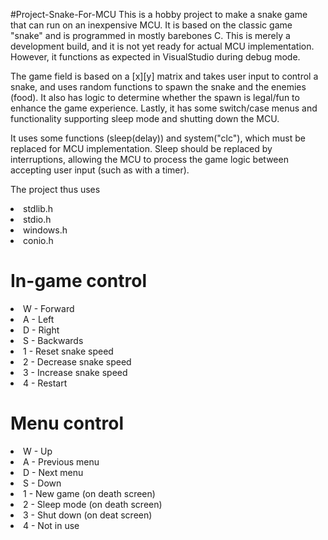 #Project-Snake-For-MCU
This is a hobby project to make a snake game that can run on an inexpensive MCU.
It is based on the classic game "snake" and is programmed in mostly barebones C. 
This is merely a development build, and it is not yet ready for actual MCU implementation. However, it functions as expected in VisualStudio during debug mode.

The game field is based on a [x][y] matrix and takes user input to control a snake, and uses random functions to spawn the snake and the enemies (food). It also has logic to determine whether the spawn is legal/fun to enhance the game experience. Lastly, it has some switch/case menus and functionality supporting sleep mode and shutting down the MCU.

It uses some functions (sleep(delay)) and system("clc"), which must be replaced for MCU implementation. Sleep should be replaced by interruptions, allowing the MCU to process the game logic between accepting user input (such as with a timer).

The project thus uses 

<lo>
  <li> stdlib.h </li>
  <li> stdio.h  </li>
  <li> windows.h</li>
  <li> conio.h  </li>
</lo>


<h1> In-game control </h1>

<lo>
  <li> W - Forward </li>
  <li> A - Left </li>
  <li> D - Right </li>
  <li> S - Backwards</li>
  <li> 1 - Reset snake speed</li>
  <li> 2 - Decrease snake speed</li>
  <li> 3 - Increase snake speed</li>
  <li> 4 - Restart</li>
</lo>

<h1> Menu control </h1>

<lo>
  <li> W - Up </li>
  <li> A - Previous menu </li>
  <li> D - Next menu </li>
  <li> S - Down</li>
  <li> 1 - New game (on death screen)</li>
  <li> 2 - Sleep mode (on death screen)</li>
  <li> 3 - Shut down (on deat screen)</li>
  <li> 4 - Not in use</li>
</lo>
